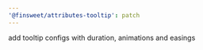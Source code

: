 ```yaml
---
'@finsweet/attributes-tooltip': patch
---
```


add tooltip configs with duration, animations and easings

